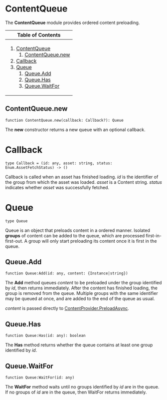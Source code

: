 # ContentQueue
[ContentQueue]: #user-content-contentqueue

The **ContentQueue** module provides ordered content preloading.

<table>
<thead><tr><th>Table of Contents</th></tr></thead>
<tbody><tr><td>

1. [ContentQueue][ContentQueue]
	1. [ContentQueue.new][ContentQueue.new]
2. [Callback][Callback]
3. [Queue][Queue]
	1. [Queue.Add][Queue.Add]
	2. [Queue.Has][Queue.Has]
	3. [Queue.WaitFor][Queue.WaitFor]

</td></tr></tbody>
</table>

## ContentQueue.new
[ContentQueue.new]: #user-content-contentqueuenew
```
function ContentQueue.new(callback: Callback?): Queue
```

The **new** constructor returns a new queue with an optional callback.

# Callback
[Callback]: #user-content-callback
```
type Callback = (id: any, asset: string, status: Enum.AssetFetchStatus) -> ()
```

Callback is called when an asset has finished loading. *id* is the
identifier of the group from which the asset was loaded. *asset* is a Content
string. *status* indicates whether *asset* was successfully fetched.

# Queue
[Queue]: #user-content-queue
```
type Queue
```

Queue is an object that preloads content in a ordered manner. Isolated
**groups** of content can be added to the queue, which are processed
first-in-first-out. A group will only start preloading its content once it is
first in the queue.

## Queue.Add
[Queue.Add]: #user-content-queueadd
```
function Queue:Add(id: any, content: {Instance|string})
```

The **Add** method queues *content* to be preloaded under the group
identified by *id*, then returns immediately. After the content has
finished loading, the group is removed from the queue. Multiple groups
with the same identifier may be queued at once, and are added to the end
of the queue as usual.

*content* is passed directly to [ContentProvider.PreloadAsync][pa].

[pa]: https://developer.roblox.com/en-us/api-reference/function/ContentProvider/PreloadAsync

## Queue.Has
[Queue.Has]: #user-content-queuehas
```
function Queue:Has(id: any): boolean
```

The **Has** method returns whether the queue contains at least one
group identified by *id*.

## Queue.WaitFor
[Queue.WaitFor]: #user-content-queuewaitfor
```
function Queue:WaitFor(id: any)
```

The **WaitFor** method waits until no groups identified by *id* are
in the queue. If no groups of *id* are in the queue, then WaitFor returns
immediately.

